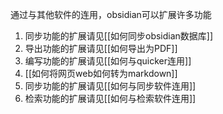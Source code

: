 通过与其他软件的连用，obsidian可以扩展许多功能
1. 同步功能的扩展请见[[如何同步obsidian数据库]]
2. 导出功能的扩展请见[[如何导出为PDF]]
3. 编写功能的扩展请见[[如何与quicker连用]]
4. [[如何将网页web如何转为markdown]]
5. 同步功能的扩展请见[[如何与同步软件连用]]
6. 检索功能的扩展请见[[如何与检索软件连用]]